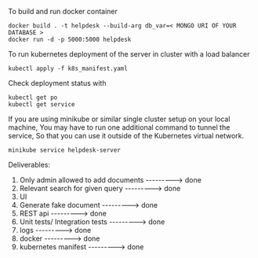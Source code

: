 To build and run docker container

```
docker build . -t helpdesk --build-arg db_var=< MONGO URI OF YOUR DATABASE >
docker run -d -p 5000:5000 helpdesk

```

To run kubernetes deployment of the server in cluster with a load balancer

```
kubectl apply -f k8s_manifest.yaml
```

Check deployment status with

```
kubectl get po
kubectl get service
```

If you are using minikube or similar single cluster setup on your local machine,
You may have to run one additional command to tunnel the service,
So that you can use it outside of the Kubernetes virtual network.

```
minikube service helpdesk-server
```

Deliverables:

1. Only admin allowed to add documents ---------> done
2. Relevant search for given query ---------> done
3. UI
4. Generate fake document ---------> done
5. REST api ---------> done
6. Unit tests/ Integration tests ---------> done
7. logs ---------> done
8. docker ---------> done
9. kubernetes manifest ---------> done
